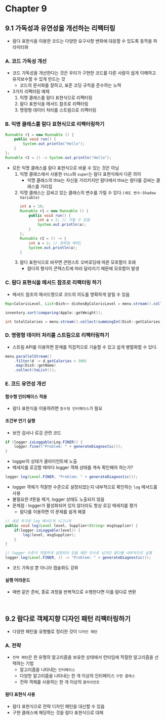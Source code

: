 # Chapter 9

## 9.1 가독성과 유연성을 개선하는 리팩터링
- 람다 표현식을 이용한 코드는 다양한 요구사항 변화에 대응할 수 있도록 동작을 파라미터화

### A. 코드 가독성 개선
- 코드 가독성을 개선한다는 것은 우리가 구현한 코드를 다른 사람이 쉽게 이해하고 유지보수할 수 있게 만드는 것
    - 코드의 문서화를 잘하고, 표준 코딩 규칙을 준수하는 노력
- 3가지 리팩터링 예제
    1. 익명 클래스를 람다 표현식으로 리팩터링
    2. 람다 표현식을 메서드 참조로 리팩터링
    3. 명령형 데이터 처리를 스트림으로 리팩터링

### B. 익명 클래스를 람다 표현식으로 리팩터링하기
```java
Runnable r1 = new Runnable () {
    public void run() {
        System.out.println("Hello");
    }
};
Runnable r2 = () -> System.out.println("Hello");
```
- 모든 익명 클래스를 람다 표현식으로 바꿀 수 있는 것은 아님
    1. 익명 클래스에서 사용한 `this`와 `super`는 람다 표현식에서 다른 의미
        - 익명 클래스의 this는 자신을 가리키지만 람다에서 this는 람다를 감싸는 클래스를 가리킴
    2. 익명 클래스는 감싸고 있는 클래스의 변수를 가릴 수 있다.`(섀도 변수-Shadow Variable)`
        ```java
        int a = 10;
        Runnable r1 = new Runnable () {
            public void run() {
                int a = 2; // 가릴 수 있음
                System.out.println(a);
            }
        };
        Runnable r2 = () -> {
            int a = 2; // 컴파일 에러
            System.out.println(a);
        }
        ```
    3. 람다 표현식으로 바꾸면 콘텐스트 오버로딩에 따른 모호함이 초래
        - 람다의 형식이 콘텍스트에 따라 달라지기 때문에 모호함이 발생
    
### C. 람다 표현식을 메서드 참조로 리팩터링 하기
- 메서드 참조의 메서드명으로 코드의 의도를 명확하게 알릴 수 있음
```java
Map<CaloricLevel, List<Dish>> dishesByCaloricLevel = menu.stream().collect(groupingBy(Dish::getCaloricLevel));

inventory.sort(comparing(Apple::getWeight));

int totalCalories = menu.stream().collect(summingInt(Dish::getCalories));
```

### D. 명령형 데이터 처리를 스트림으로 리팩터링하기
- 스트림 API를 이용하면 문제를 직접적으로 기술할 수 있고 쉽게 병렬화할 수 있다.
```java
menu.parallelStream()
    .filter(d -> d.getCalories > 300)
    .map(Dish::getName)
    .collect(toList());
```

### E. 코드 유연성 개선

#### 함수형 인터페이스 적용
- 람다 표현식을 이용하려면 `함수형 인터페이스`가 필요

#### 조건부 연기 실행
- 보안 검사나 로깅 관련 코드
```java
if (logger.isLoggable(Log.FINER)) {
    logger.finer("Problem: " + generateDiagnostic());
}
```
- logger의 상태가 클라이언트에 노출
- 메세지를 로깅할 때마다 logger 객체 상태를 계속 확인해야 하는가?
```java
logger.log(Level.FINER, "Problem: " + generateDiagnostic());
```
- logger 객체가 적잘한 수준으로 설정되었는지 내부적으로 확인하는 `log` 메서드를 사용
- 불필요한 if문을 제거, logger 상태도 노출되지 않음
- 문제점 : logger가 활성화되어 있지 않더라도 항상 로깅 메세지를 평가
    - 람다를 이용하면 이 문제를 쉽게 해결
```java
// 새로 추가된 log 메서드의 시그니처
public void log(Level level, Supplier<String> msgSupplier) {
    if(logger.isLoggable(level)) {
        log(level, msgSupplier);
    }
}

// logger 수준이 적절하게 설정되어 있을 때만 인수로 넘겨진 람다를 내부적으로 실행
logger.log(Level.FINER, () -> "Problem: " + generateDiagnostic());
```
- 코드 가독성 뿐 아니라 캡술화도 강화

#### 실행 어라운드
- 매번 같은 준비, 종료 과정을 반복적으로 수행한다면 이를 람다로 변환
<br>

## 9.2 람다로 객체지향 디자인 패턴 리팩터링하기
- 다양한 패턴을 유형별로 정리한 것이 `디자인 패턴`

### A. 전략
- `전략 패턴`은 한 유형의 알고리즘을 보유한 상태에서 런타임에 적절한 알고리즘을 선택하는 기법
    - 알고리즘을 나타내는 `인터페이스`
    - 다양한 알고리즘을 나타내는 한 개 이상의 인터페이스 `구현 클래스`
    - 전략 객체를 사용하는 한 개 이상의 `클라이언트`

#### 람다 표현식 사용
- 람다 표현식으로 전략 디자인 패턴을 대신할 수 있음
- 구현 클래스에 해당하는 것을 람다 표현식으로 대체